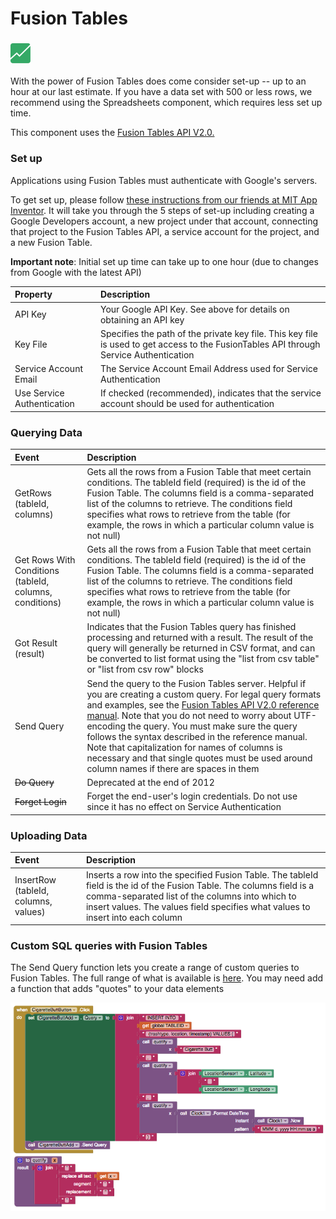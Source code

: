 # Fusion Tables

### ![](../../../../.gitbook/assets/fusion-tables-icon.png)

With the power of Fusion Tables does come consider set-up -- up to an hour at our last estimate. If you have a data set with 500 or less rows, we recommend using the Spreadsheets component, which requires less set up time.

This component uses the [Fusion Tables API V2.0.](fusion-tables.md)

### Set up

Applications using Fusion Tables must authenticate with Google's servers.

To get set up, please follow [these instructions from our friends at MIT App Inventor](https://docs.google.com/document/d/1HifuZqz5xu0KPS-e4oUv-t-nQoUQ8VMNyh_y6OjZkc0/edit). It will take you through the 5 steps of set-up including creating a Google Developers account, a new project under that account, connecting that project to the Fusion Tables API, a service account for the project, and a new Fusion Table.

**Important note**: Initial set up time can take up to one hour \(due to changes from Google with the latest API\)

| Property | Description |
| :--- | :--- |
| API Key | Your Google API Key. See above for details on obtaining an API key |
| Key File | Specifies the path of the private key file. This key file is used to get access to the FusionTables API through Service Authentication |
| Service Account Email | The Service Account Email Address used for Service Authentication |
| Use Service Authentication | If checked \(recommended\), indicates that the service account should be used for authentication |

### Querying Data

| Event | Description |
| :--- | :--- |
| GetRows \(tableId, columns\) | Gets all the rows from a Fusion Table that meet certain conditions. The tableId field \(required\) is the id of the Fusion Table. The columns field is a comma-separated list of the columns to retrieve. The conditions field specifies what rows to retrieve from the table \(for example, the rows in which a particular column value is not null\) |
| Get Rows With Conditions \(tableId, columns, conditions\) | Gets all the rows from a Fusion Table that meet certain conditions. The tableId field \(required\) is the id of the Fusion Table. The columns field is a comma-separated list of the columns to retrieve. The conditions field specifies what rows to retrieve from the table \(for example, the rows in which a particular column value is not null\) |
| Got Result \(result\) | Indicates that the Fusion Tables query has finished processing and returned with a result. The result of the query will generally be returned in CSV format, and can be converted to list format using the "list from csv table" or "list from csv row" blocks |
| Send Query | Send the query to the Fusion Tables server. Helpful if you are creating a custom query. For legal query formats and examples, see the [Fusion Tables API V2.0 reference manual](fusion-tables.md). Note that you do not need to worry about UTF-encoding the query. You must make sure the query follows the syntax described in the reference manual. Note that capitalization for names of columns is necessary and that single quotes must be used around column names if there are spaces in them |
| ~~Do Query~~ | Deprecated at the end of 2012 |
| ~~Forget Login~~ | Forget the end-user's login credentials. Do not use since it has no effect on Service Authentication |

### Uploading Data

| Event | Description |
| :--- | :--- |
| InsertRow \(tableId, columns, values\) | Inserts a row into the specified Fusion Table. The tableId field is the id of the Fusion Table. The columns field is a comma-separated list of the columns into which to insert values. The values field specifies what values to insert into each column |

### Custom SQL queries with Fusion Tables

The Send Query function lets you create a range of custom queries to Fusion Tables. The full range of what is available is [here](https://developers.google.com/fusiontables/docs/v2/getting_started). You may need add a function that adds "quotes" to your data elements

![](../../../../.gitbook/assets/fusion-tables-blocks-1.png)


